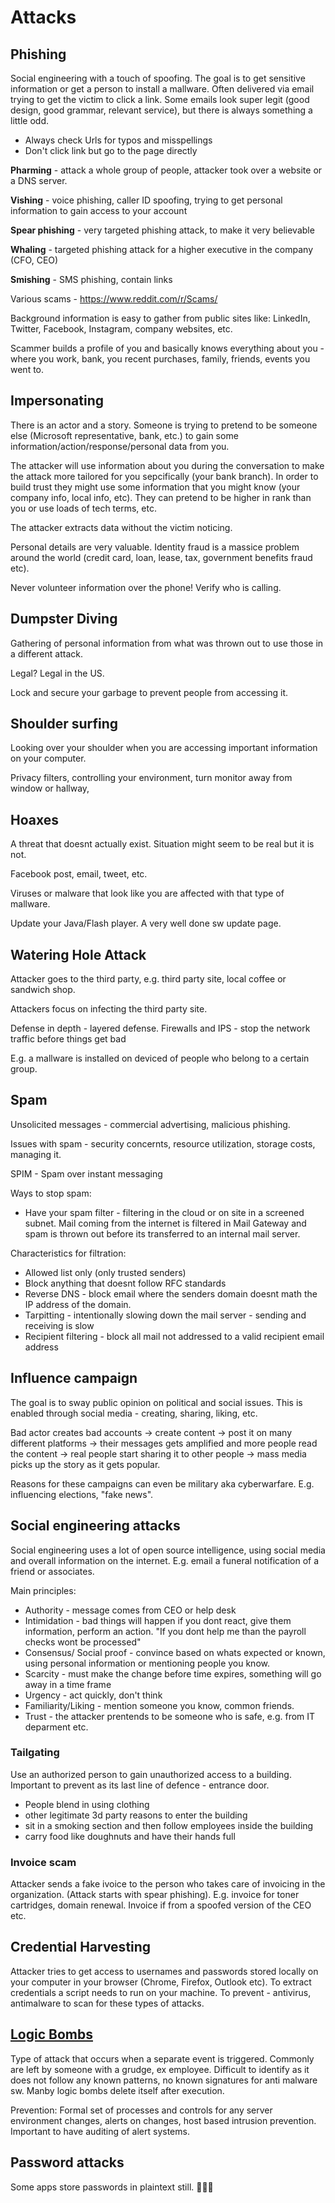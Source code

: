 # Attacks

## Phishing

Social engineering with a touch of spoofing. The goal is to get sensitive information or get a person to install a mallware.
Often delivered via email trying to get the victim to click a link.
Some emails look super legit (good design, good grammar, relevant service), but there is always something a little odd.

- Always check Urls for typos and misspellings
- Don't click link but go to the page directly

**Pharming** - attack a whole group of people, attacker took over a website or a DNS server.

**Vishing** - voice phishing, caller ID spoofing, trying to get personal information to gain access to your account

**Spear phishing** - very targeted phishing attack, to make it very believable

**Whaling** - targeted phishing attack for a higher executive in the company (CFO, CEO)

**Smishing** - SMS phishing, contain links

Various scams - https://www.reddit.com/r/Scams/

Background information is easy to gather from public sites like: LinkedIn, Twitter, Facebook, Instagram, company websites, etc.

Scammer builds a profile of you and basically knows everything about you - where you work, bank, you recent purchases, family, friends, events you went to.

## Impersonating

There is an actor and a story. Someone is trying to pretend to be someone else (Microsoft representative, bank, etc.) to gain some information/action/response/personal data from you.

The attacker will use information about you during the conversation to make the attack more tailored for you sepcifically (your bank branch). In order to build trust they might use some information that you might know (your company info, local info, etc). They can pretend to be higher in rank than you or use loads of tech terms, etc.

The attacker extracts data without the victim noticing.

Personal details are very valuable. Identity fraud is a massice problem around the world (credit card, loan, lease, tax, government benefits fraud etc).

Never volunteer information over the phone! Verify who is calling.

## Dumpster Diving

Gathering of personal information from what was thrown out to use those in a different attack.

Legal? Legal in the US.

Lock and secure your garbage to prevent people from accessing it.

## Shoulder surfing

Looking over your shoulder when you are accessing important information on your computer.

Privacy filters, controlling your environment, turn monitor away from window or hallway,

## Hoaxes

A threat that doesnt actually exist. Situation might seem to be real but it is not.

Facebook post, email, tweet, etc.

Viruses or malware that look like you are affected with that type of mallware.

Update your Java/Flash player. A very well done sw update page.

## Watering Hole Attack

Attacker goes to the third party, e.g. third party site, local coffee or sandwich shop.

Attackers focus on infecting the third party site.

Defense in depth - layered defense.
Firewalls and IPS - stop the network traffic before things get bad

E.g. a mallware is installed on deviced of people who belong to a certain group.

## Spam

Unsolicited messages - commercial advertising, malicious phishing.

Issues with spam - security concernts, resource utilization, storage costs, managing it.

SPIM - Spam over instant messaging

Ways to stop spam:

- Have your spam filter - filtering in the cloud or on site in a screened subnet. Mail coming from the internet is filtered in Mail Gateway and spam is thrown out before its transferred to an internal mail server.

Characteristics for filtration:

- Allowed list only (only trusted senders)
- Block anything that doesnt follow RFC standards
- Reverse DNS - block email where the senders domain doesnt math the IP address of the domain.
- Tarpitting - intentionally slowing down the mail server - sending and receiving is slow
- Recipient filtering - block all mail not addressed to a valid recipient email address

## Influence campaign

The goal is to sway public opinion on political and social issues. This is enabled through social media - creating, sharing, liking, etc.

Bad actor creates bad accounts -> create content -> post it on many different platforms -> their messages gets amplified and more people read the content -> real people start sharing it to other people -> mass media picks up the story as it gets popular.

Reasons for these campaigns can even be military aka cyberwarfare. E.g. influencing elections, "fake news".

## Social engineering attacks

Social engineering uses a lot of open source intelligence, using social media and overall information on the internet. E.g. email a funeral notification of a friend or associates.

Main principles:

- Authority - message comes from CEO or help desk
- Intimidation - bad things will happen if you dont react, give them information, perform an action. "If you dont help me than the payroll checks wont be processed"
- Consensus/ Social proof - convince based on whats expected or known, using personal information or mentioning people you know.
- Scarcity - must make the change before time expires, something will go away in a time frame
- Urgency - act quickly, don't think
- Familiarity/Liking - mention someone you know, common friends.
- Trust - the attacker prentends to be someone who is safe, e.g. from IT deparment etc.

### Tailgating

Use an authorized person to gain unauthorized access to a building. Important to prevent as its last line of defence - entrance door.

- People blend in using clothing
- other legitimate 3d party reasons to enter the building
- sit in a smoking section and then follow employees inside the building
- carry food like doughnuts and have their hands full

### Invoice scam

Attacker sends a fake ivoice to the person who takes care of invoicing in the organization. (Attack starts with spear phishing). E.g. invoice for toner cartridges, domain renewal. Invoice if from a spoofed version of the CEO etc.

## Credential Harvesting

Attacker tries to get access to usernames and passwords stored locally on your computer in your browser (Chrome, Firefox, Outlook etc). To extract credentials a script needs to run on your machine.
To prevent - antivirus, antimalware to scan for these types of attacks.

## [Logic Bombs](https://youtu.be/javj1IqXKW0)

Type of attack that occurs when a separate event is triggered. Commonly are left by someone with a grudge, ex employee. Difficult to identify as it does not follow any known patterns, no known signatures for anti malware sw. Manby logic bombs delete itself after execution.

Prevention: Formal set of processes and controls for any server environment changes, alerts on changes, host based intrusion prevention. Important to have auditing of alert systems.

## Password attacks

Some apps store passwords in plaintext still. 🤦🏽‍♀️
